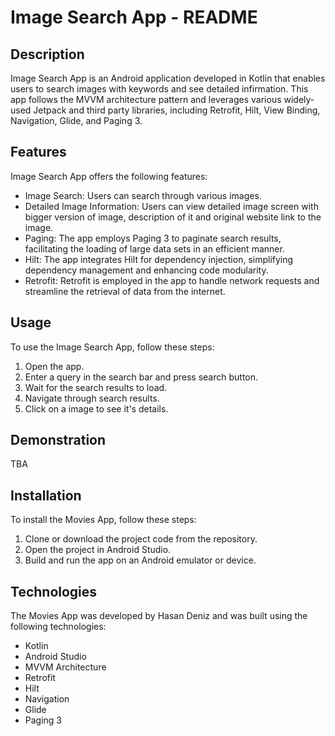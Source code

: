 # Image Search App - README

## Description

Image Search App is an Android application developed in Kotlin that enables users to search images with keywords and see detailed infirmation. This app follows the MVVM architecture pattern and leverages various widely-used Jetpack and third party libraries, including Retrofit, Hilt, View Binding, Navigation, Glide, and Paging 3. 
## Features

Image Search App offers the following features:

- Image Search: Users can search through various images.
- Detailed Image Information: Users can view detailed image screen with bigger version of image, description of it and original website link to the image.
- Paging: The app employs Paging 3 to paginate search results, facilitating the loading of large data sets in an efficient manner.
- Hilt: The app integrates Hilt for dependency injection, simplifying dependency management and enhancing code modularity.
- Retrofit: Retrofit is employed in the app to handle network requests and streamline the retrieval of data from the internet.

## Usage

To use the Image Search App, follow these steps:

1. Open the app.
2. Enter a query in the search bar and press search button.
3. Wait for the search results to load.
4. Navigate through search results.
5. Click on a image to see it's details.

## Demonstration


TBA





## Installation

To install the Movies App, follow these steps:

1. Clone or download the project code from the repository.
2. Open the project in Android Studio.
3. Build and run the app on an Android emulator or device.

## Technologies

The Movies App was developed by Hasan Deniz and was built using the following technologies:

- Kotlin
- Android Studio
- MVVM Architecture
- Retrofit
- Hilt
- Navigation
- Glide
- Paging 3
